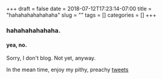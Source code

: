 +++ 
draft = false
date = 2018-07-12T17:23:14-07:00
title = "hahahahahahahaha"
slug = "" 
tags = []
categories = []
+++

### hahahahahahaha.
#### yea, no.
Sorry, I don't blog.
Not yet, anyway.

In the mean time, enjoy my pithy, preachy [tweets](https://twitter.com/spargonaut)
